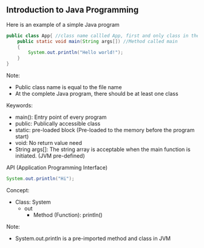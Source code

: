 ## Introduction to Java Programming
Here is an example of a simple Java program

```Java
public class App{ //class name callled App, first and only class in the program
    public static void main(String args[]) //Method called main
    {
        System.out.println("Hello world!");
    }
}
```

Note:
- Public class name is equal to the file name
- At the complete Java program, there should be at least one class

Keywords:
- main(): Entry point of every program
- public: Publically accessible class
- static: pre-loaded block (Pre-loaded to the memory before the program start)
- void: No return value need
- String args[]: The string array is acceptable when the main function is initiated. (JVM pre-defined)

API (Application Programming Interface)
```Java
System.out.println("Hi");
```
Concept:
- Class: System
    - out
        - Method (Function): println()

Note: 
- System.out.println is a pre-imported method and class in JVM
